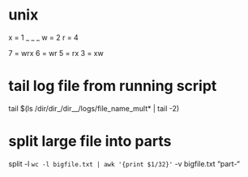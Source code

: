 # unix

x = 1 _ _ _
w = 2
r = 4

7 = wrx
6 = wr
5 = rx
3 = xw

# tail log file from running script
tail $(ls /dir/dir_/dir__/logs/file_name_mult* | tail -2)

# split large file into parts
split -l `wc -l bigfile.txt | awk '{print $1/32}'` -v bigfile.txt “part-“

